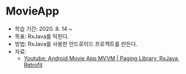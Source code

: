 # MovieApp

- 학습 기간: 2020. 8. 14 ~
- 목표: RxJava를 익힌다.
- 방법: RxJava를 사용한 안드로이드 프로젝트를 만든다.
- 자료:
  - [Youtube: Android Movie App MVVM | Paging Library, RxJava, Retrofit](https://youtu.be/1R5j7xMXjM8)
